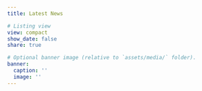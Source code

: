 ```yaml
---
title: Latest News

# Listing view
view: compact
show_date: false
share: true

# Optional banner image (relative to `assets/media/` folder).
banner:
  caption: ''
  image: ''
---
```

